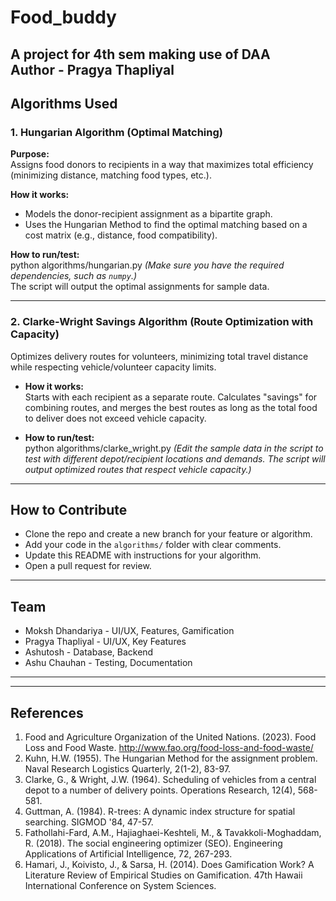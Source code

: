 # Food_buddy
A project for 4th sem making use of DAA 
<br>
Author - Pragya Thapliyal
---

## Algorithms Used

### 1. Hungarian Algorithm (Optimal Matching)

**Purpose:**  
Assigns food donors to recipients in a way that maximizes total efficiency (minimizing distance, matching food types, etc.).

**How it works:**  
- Models the donor-recipient assignment as a bipartite graph.
- Uses the Hungarian Method to find the optimal matching based on a cost matrix (e.g., distance, food compatibility).

**How to run/test:**  
python algorithms/hungarian.py
*(Make sure you have the required dependencies, such as `numpy`.)*  
The script will output the optimal assignments for sample data.

---

### 2. Clarke-Wright Savings Algorithm (Route Optimization with Capacity)

Optimizes delivery routes for volunteers, minimizing total travel distance while respecting vehicle/volunteer capacity limits.

- **How it works:**  
Starts with each recipient as a separate route. Calculates "savings" for combining routes, and merges the best routes as long as the total food to deliver does not exceed vehicle capacity.

- **How to run/test:**  
python algorithms/clarke_wright.py
*(Edit the sample data in the script to test with different depot/recipient locations and demands. The script will output optimized routes that respect vehicle capacity.)*

---

## How to Contribute

- Clone the repo and create a new branch for your feature or algorithm.
- Add your code in the `algorithms/` folder with clear comments.
- Update this README with instructions for your algorithm.
- Open a pull request for review.

---

## Team

- Moksh Dhandariya - UI/UX, Features, Gamification
- Pragya Thapliyal - UI/UX, Key Features
- Ashutosh - Database, Backend
- Ashu Chauhan - Testing, Documentation

---

---

## References

1. Food and Agriculture Organization of the United Nations. (2023). Food Loss and Food Waste. http://www.fao.org/food-loss-and-food-waste/
2. Kuhn, H.W. (1955). The Hungarian Method for the assignment problem. Naval Research Logistics Quarterly, 2(1-2), 83-97.
3. Clarke, G., & Wright, J.W. (1964). Scheduling of vehicles from a central depot to a number of delivery points. Operations Research, 12(4), 568-581.
4. Guttman, A. (1984). R-trees: A dynamic index structure for spatial searching. SIGMOD '84, 47-57.
5. Fathollahi-Fard, A.M., Hajiaghaei-Keshteli, M., & Tavakkoli-Moghaddam, R. (2018). The social engineering optimizer (SEO). Engineering Applications of Artificial Intelligence, 72, 267-293.
6. Hamari, J., Koivisto, J., & Sarsa, H. (2014). Does Gamification Work? A Literature Review of Empirical Studies on Gamification. 47th Hawaii International Conference on System Sciences.



